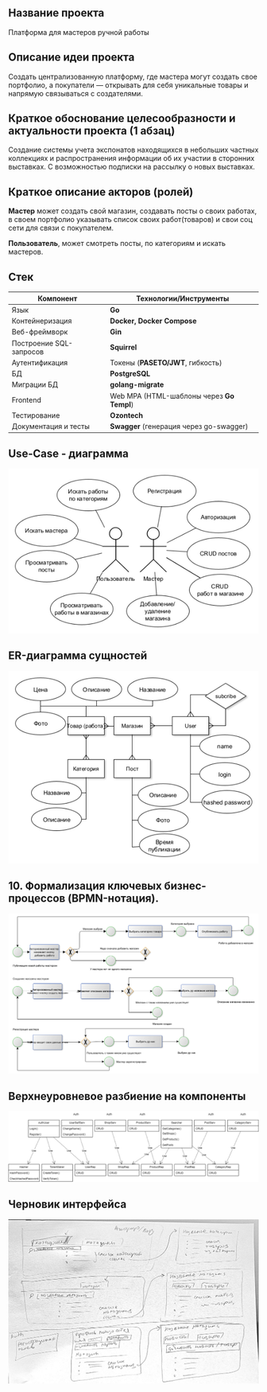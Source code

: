 ## Название проекта
Платформа для мастеров ручной работы

## Описание идеи проекта
Создать централизованную платформу, где мастера могут создать свое портфолио, а покупатели — открывать для себя уникальные товары и напрямую связываться с создателями.

<!-- ## 4. Краткий анализ аналогичных решений по минимум 3 критериям (1 таблица); -->


## Краткое обоснование целесообразности и актуальности проекта (1 абзац)
Создание системы учета экспонатов находящихся в небольших частных коллекциях и распространения информации об их участии в сторонних выставках. С возможностью подписки на рассылку о новых выставках. 

## Краткое описание акторов (ролей)

**Мастер** может создать свой магазин, создавать посты о своих работах, в своем портфолио указывать список своих работ(товаров) и свои соц сети для связи с покупателем.

**Пользователь**, может смотреть посты, по категориям и искать мастеров.

## Стек
 | Компонент               | Технологии/Инструменты         |
|-------------------------|--------------------------------|
| Язык                    | **Go**                             |
| Контейнеризация         | **Docker, Docker Compose**         |
| Веб-фреймворк           | **Gin**                            |
| Построение SQL-запросов | **Squirrel**                       |
| Аутентификация          | Токены (**PASETO/JWT**, гибкость)  |
| БД                      | **PostgreSQL**                     |
| Миграции БД             | **golang-migrate** |
| Frontend                | Web MPA (HTML-шаблоны через **Go Templ**) |
| Тестирование            | **Ozontech**                       |
| Документация и тесты    | **Swagger** (генерация через go-swagger) |

## Use-Case - диаграмма
![Use-Case](img/usecase_craftPlace.png)

## ER-диаграмма сущностей
![ER-диаграмма](img/ER_craftPlace.png)

## 10. Формализация ключевых бизнес-процессов (BPMN-нотация).
![BPMN](img/bpmn_craftPlace.png)


## Верхнеуровневое разбиение на компоненты
![BPMN](img/components_craftPlace.png)

## Черновик интерфейса
![interface](img/interface_craftPlace.jpg)








  
